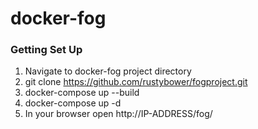 # docker-fog

### Getting Set Up
1. Navigate to docker-fog project directory
2. git clone https://github.com/rustybower/fogproject.git
3. docker-compose up --build
4. docker-compose up -d
5. In your browser open http://IP-ADDRESS/fog/
